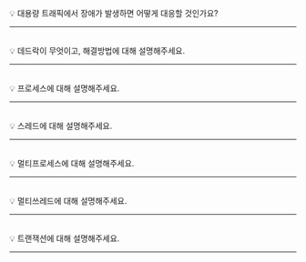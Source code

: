 <br>
💡 대용량 트래픽에서 장애가 발생하면 어떻게 대응할 것인가요?

---
<br>
💡 데드락이 무엇이고, 해결방법에 대해 설명해주세요.

---
<br>
💡 프로세스에 대해 설명해주세요.

---
<br>
💡 스레드에 대해 설명해주세요.

---
<br>
💡 멀티프로세스에 대해 설명해주세요.

---
<br>
💡 멀티쓰레드에 대해 설명해주세요.

---
<br>
💡 트랜잭션에 대해 설명해주세요.

---
<br>
